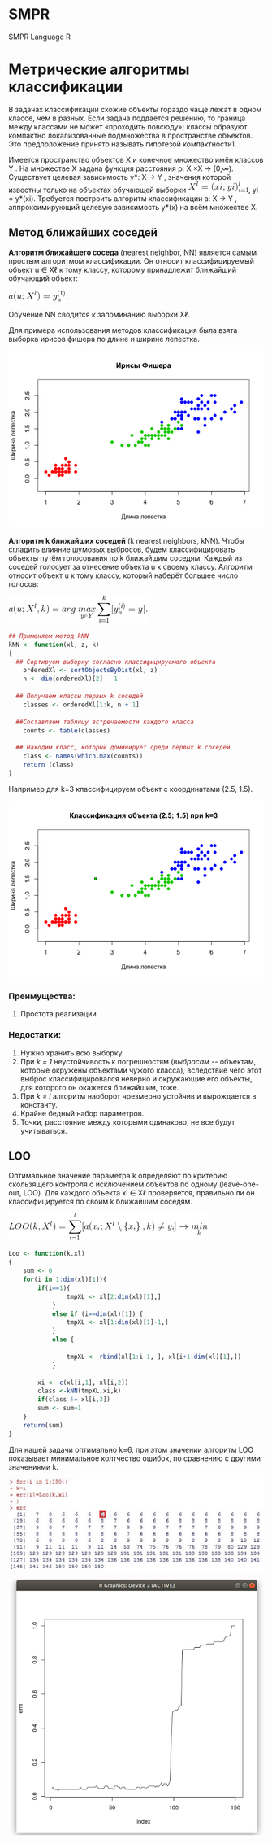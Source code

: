 # SMPR
SMPR Language R
# Метрические алгоритмы классификации
  В задачах классификации схожие объекты
гораздо чаще лежат в одном классе, чем в разных. Если задача поддаётся
решению, то граница между классами не может «проходить повсюду»; классы
образуют компактно локализованные подмножества в пространстве объектов. Это
предположение принято называть гипотезой компактности1.

  Имеется пространство объектов X и конечное множество имён классов Y .
На множестве X задана функция расстояния ρ: X ×X → [0,∞). Существует целевая
зависимость y*: X → Y , значения которой известны только на объектах обучающей
выборки ![](https://github.com/Ismailodabashi/SMPR/blob/master/CodeCogsEqn.gif), yi = y*(xi). Требуется построить алгоритм классификации
a: X → Y , аппроксимирующий целевую зависимость y*(x) на всём множестве X.

## Метод ближайших соседей
  
**Алгоритм ближайшего соседа** (nearest neighbor, NN) является самым простым
алгоритмом классификации. Он относит классифицируемый объект u ∈ Xℓ к тому
классу, которому принадлежит ближайший обучающий объект:

![](https://github.com/Ismailodabashi/SMPR/blob/master/2.gif)
       
Обучение NN сводится к запоминанию выборки Xℓ.

Для примера использования методов классификация была взята выборка ирисов фишера по длине и ширине лепестка.

![](https://github.com/Ismailodabashi/SMPR/blob/master/Ирисы%20Фишера.png)

**Алгоритм k ближайших соседей** (k nearest neighbors, kNN). Чтобы сгладить
влияние шумовых выбросов, будем классифицировать объекты путём голосования
по k ближайшим соседям. Каждый из соседей голосует за отнесение
объекта u к своему классу. Алгоритм относит объект u к тому классу, который
наберёт большее число голосов:

![](https://github.com/Ismailodabashi/SMPR/blob/master/3.gif)

``` R
## Применяем метод kNN
kNN <- function(xl, z, k)
{
  ## Сортируем выборку согласно классифицируемого объекта
	orderedXl <- sortObjectsByDist(xl, z)
	n <- dim(orderedXl)[2] - 1

  ## Получаем классы первых k соседей
	classes <- orderedXl[1:k, n + 1]

  ##Составляем таблицу встречаемости каждого класса
	counts <- table(classes)

  ## Находим класс, который доминирует среди первых k соседей
	class <- names(which.max(counts))
	return (class)
} 
```

Например для k=3 классифицируем объект с координатами (2.5, 1.5).

![](https://github.com/Ismailodabashi/SMPR/blob/master/k%3D3.png)

### Преимущества:
1. Простота реализации.

### Недостатки:
1. Нужно хранить всю выборку.
2. При *k = 1* неустойчивость к погрешностям (*выбросам* -- объектам, которые окружены объектами чужого класса), вследствие чего этот выброс классифицировался неверно и окружающие его объекты, для которого он окажется ближайшим, тоже.
2. При *k = l* алгоритм наоборот чрезмерно устойчив и вырождается в константу.
3. Крайне бедный набор параметров.
4. Точки, расстояние между которыми одинаково, не все будут учитываться.

## LOO

Оптимальное значение
параметра k определяют по критерию скользящего контроля с исключением
объектов по одному (leave-one-out, LOO). Для каждого объекта xi ∈ Xℓ проверяется,
правильно ли он классифицируется по своим k ближайшим соседям.

![](https://github.com/Ismailodabashi/SMPR/blob/master/4.gif)

``` R
Loo <- function(k,xl)
{
	sum <- 0
	for(i in 1:dim(xl)[1]){
		if(i==1){
				tmpXL <- xl[2:dim(xl)[1],]
			}
			else if (i==dim(xl)[1]) {
				tmpXL <- xl[1:dim(xl)[1]-1,]
			}
			else {
					
				tmpXL <- rbind(xl[1:i-1, ], xl[i+1:dim(xl)[1],])
			}

		xi <- c(xl[i,1], xl[i,2])
		class <-kNN(tmpXL,xi,k)
		if(class != xl[i,3])
		sum <- sum+1
	}
	return(sum)
}

```

Для нашей задачи оптимально k=6, при этом значении алгоритм LOO показывает минимальное колтчество ошибок, по сравнению с другими значениями k.

![](https://github.com/Ismailodabashi/SMPR/blob/master/LOO.jpg)

![](https://github.com/Ismailodabashi/SMPR/blob/master/Loo%20l.png)





